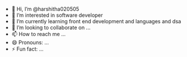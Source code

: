 - 👋 Hi, I’m @harshitha020505
- 👀 I’m interested in software developer
- 🌱 I’m currently learning front end development and languages and dsa
- 💞️ I’m looking to collaborate on ...
- 📫 How to reach me ...
- 😄 Pronouns: ...
- ⚡ Fun fact: ...

<!---
harshitha020505/harshitha020505 is a ✨ special ✨ repository because its `README.md` (this file) appears on your GitHub profile.
You can click the Preview link to take a look at your changes.
--->
